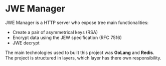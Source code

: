 # JWE Manager

JWE Manager is a HTTP server who expose tree main functionalities: 

  - Create a pair of asymmetrical keys (RSA)
  - Encrypt data using the JEW specification (RFC 7516)
  - JWE decrypt

The main technologies used to built this project was **GoLang** and **Redis**. The project is structured in layers, which layer has there own responsibility.